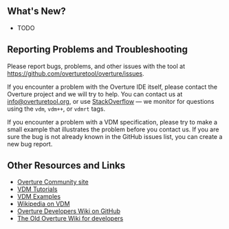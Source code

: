 

## What's New?

* TODO

## Reporting Problems and Troubleshooting

Please report bugs, problems, and other issues with the tool at <https://github.com/overturetool/overture/issues>.

If you encounter a problem with the Overture IDE itself, please contact the Overture project and we will try to help.  You can contact us at info@overturetool.org, or use [StackOverflow](http://stackoverflow.com/questions/tagged/vdm%2b%2b) — we monitor for questions using the `vdm`, `vdm++`, or `vdmrt` tags.

If you encounter a problem with a VDM specification, please try to make a small example that illustrates the problem before you contact us.  If you are sure the bug is not already known in the GitHub issues list, you can create a new bug report.


## Other Resources and Links

* [Overture Community site](http://www.overturetool.org)
* [VDM Tutorials](http://overturetool.org/documentation/tutorials.html)
* [VDM Examples](http://overturetool.org/download/examples/)
* [Wikipedia on VDM](http://en.wikipedia.org/wiki/Vienna_Development_Method)
* [Overture Developers Wiki on GitHub](https://github.com/overturetool/overture/wiki/)
* [The Old Overture Wiki for developers](http://wiki.overturetool.org)


